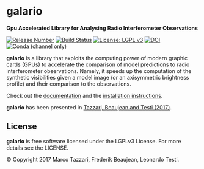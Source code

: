 galario
=======

**Gpu Accelerated Library for Analysing Radio Interferometer Observations**

[![Release Number](https://img.shields.io/github/release/mtazzari/galario/all.svg)](https://github.com/mtazzari/galario/releases)
[![Build Status](https://travis-ci.org/mtazzari/galario.svg?branch=master)](https://travis-ci.org/mtazzari/galario)
[![License: LGPL v3](https://img.shields.io/badge/License-LGPL%20v3-blue.svg)](https://www.gnu.org/licenses/lgpl-3.0)
[![DOI](https://zenodo.org/badge/82575704.svg)](https://zenodo.org/badge/latestdoi/82575704)
[![Conda (channel only)](https://img.shields.io/conda/vn/conda-forge/galario.svg)](https://anaconda.org/conda-forge/galario)

**galario** is a library that exploits the computing power of modern graphic cards (GPUs) to accelerate the comparison of model
predictions to radio interferometer observations. Namely, it speeds up the computation of the synthetic visibilities
given a model image (or an axisymmetric brightness profile) and their comparison to the observations.

Check out the [documentation](https://mtazzari.github.io/galario/) and the [installation instructions](https://mtazzari.github.io/galario/install.html).

**galario** has been presented in [Tazzari, Beaujean and Testi (2017)](https://arxiv.org/abs/1709.06999).

License
-------
**galario** is free software licensed under the LGPLv3 License. For more details see the LICENSE.

© Copyright 2017 Marco Tazzari, Frederik Beaujean, Leonardo Testi.

